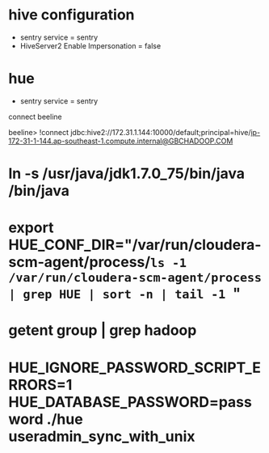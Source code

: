 # hive configuration
- sentry service = sentry
- HiveServer2 Enable Impersonation = false
# hue
- sentry service = sentry

connect beeline

beeline> !connect jdbc:hive2://172.31.1.144:10000/default;principal=hive/ip-172-31-1-144.ap-southeast-1.compute.internal@GBCHADOOP.COM

####
# ln -s /usr/java/jdk1.7.0_75/bin/java /bin/java
# export HUE_CONF_DIR="/var/run/cloudera-scm-agent/process/`ls -1 /var/run/cloudera-scm-agent/process | grep HUE | sort -n | tail -1 `"
# getent group | grep hadoop
# HUE_IGNORE_PASSWORD_SCRIPT_ERRORS=1 HUE_DATABASE_PASSWORD=password ./hue useradmin_sync_with_unix